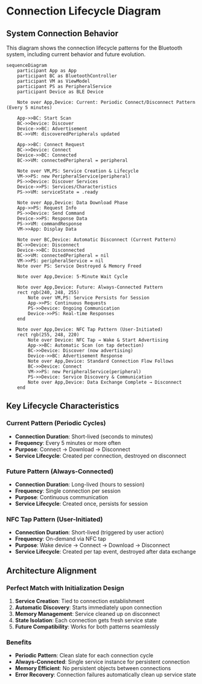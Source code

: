 # Connection Lifecycle Diagram

## System Connection Behavior

This diagram shows the connection lifecycle patterns for the Bluetooth system, including current behavior and future evolution.

```mermaid
sequenceDiagram
    participant App as App
    participant BC as BluetoothController
    participant VM as ViewModel
    participant PS as PeripheralService
    participant Device as BLE Device

    Note over App,Device: Current: Periodic Connect/Disconnect Pattern (Every 5 minutes)

    App->>BC: Start Scan
    BC->>Device: Discover
    Device->>BC: Advertisement
    BC->>VM: discoveredPeripherals updated

    App->>BC: Connect Request
    BC->>Device: Connect
    Device->>BC: Connected
    BC->>VM: connectedPeripheral = peripheral

    Note over VM,PS: Service Creation & Lifecycle
    VM->>PS: new PeripheralService(peripheral)
    PS->>Device: Discover Services
    Device->>PS: Services/Characteristics
    PS->>VM: serviceState = .ready

    Note over App,Device: Data Download Phase
    App->>PS: Request Info
    PS->>Device: Send Command
    Device->>PS: Response Data
    PS->>VM: commandResponse
    VM->>App: Display Data

    Note over BC,Device: Automatic Disconnect (Current Pattern)
    BC->>Device: Disconnect
    Device->>BC: Disconnected
    BC->>VM: connectedPeripheral = nil
    VM->>PS: peripheralService = nil
    Note over PS: Service Destroyed & Memory Freed

    Note over App,Device: 5-Minute Wait Cycle

    Note over App,Device: Future: Always-Connected Pattern
    rect rgb(240, 248, 255)
        Note over VM,PS: Service Persists for Session
        App->>PS: Continuous Requests
        PS->>Device: Ongoing Communication
        Device->>PS: Real-time Responses
    end

    Note over App,Device: NFC Tap Pattern (User-Initiated)
    rect rgb(255, 248, 220)
        Note over Device: NFC Tap → Wake & Start Advertising
        App->>BC: Automatic Scan (on tap detection)
        BC->>Device: Discover (now advertising)
        Device->>BC: Advertisement Response
        Note over App,Device: Standard Connection Flow Follows
        BC->>Device: Connect
        VM->>PS: new PeripheralService(peripheral)
        PS->>Device: Service Discovery & Communication
        Note over App,Device: Data Exchange Complete → Disconnect
    end
```

## Key Lifecycle Characteristics

### Current Pattern (Periodic Cycles)
- **Connection Duration**: Short-lived (seconds to minutes)
- **Frequency**: Every 5 minutes or more often
- **Purpose**: Connect → Download → Disconnect
- **Service Lifecycle**: Created per connection, destroyed on disconnect

### Future Pattern (Always-Connected)
- **Connection Duration**: Long-lived (hours to session)
- **Frequency**: Single connection per session
- **Purpose**: Continuous communication
- **Service Lifecycle**: Created once, persists for session

### NFC Tap Pattern (User-Initiated)
- **Connection Duration**: Short-lived (triggered by user action)
- **Frequency**: On-demand via NFC tap
- **Purpose**: Wake device → Connect → Download → Disconnect
- **Service Lifecycle**: Created per tap event, destroyed after data exchange

## Architecture Alignment

### Perfect Match with Initialization Design
1. **Service Creation**: Tied to connection establishment
2. **Automatic Discovery**: Starts immediately upon connection
3. **Memory Management**: Service cleaned up on disconnect
4. **State Isolation**: Each connection gets fresh service state
5. **Future Compatibility**: Works for both patterns seamlessly

### Benefits
- **Periodic Pattern**: Clean slate for each connection cycle
- **Always-Connected**: Single service instance for persistent connection
- **Memory Efficient**: No persistent objects between connections
- **Error Recovery**: Connection failures automatically clean up service state
